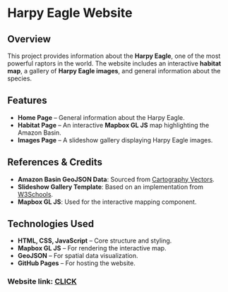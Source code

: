 # Harpy Eagle Website

## Overview
This project provides information about the **Harpy Eagle**, one of the most powerful raptors in the world. The website includes an interactive **habitat map**, a gallery of **Harpy Eagle images**, and general information about the species.

## Features
- **Home Page** – General information about the Harpy Eagle.
- **Habitat Page** – An interactive **Mapbox GL JS** map highlighting the Amazon Basin.
- **Images Page** – A slideshow gallery displaying Harpy Eagle images.


## References & Credits
- **Amazon Basin GeoJSON Data**: Sourced from [Cartography Vectors](https://cartographyvectors.com/map/1255-amazon-basin).
- **Slideshow Gallery Template**: Based on an implementation from [W3Schools](https://www.w3schools.com/howto/tryit.asp?filename=tryhow_js_image_grid).
- **Mapbox GL JS**: Used for the interactive mapping component.

## Technologies Used
- **HTML, CSS, JavaScript** – Core structure and styling.
- **Mapbox GL JS** – For rendering the interactive map.
- **GeoJSON** – For spatial data visualization.
- **GitHub Pages** – For hosting the website.

### Website link: [CLICK](https://soundcore23.github.io/Harpy/index.html)
